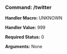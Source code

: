 ### Command: /twitter

**Handler Macro:** UNKNOWN

**Handler Value:** 999

**Required Status:** 0

**Arguments:**
None

